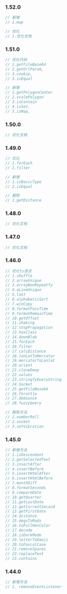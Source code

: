 <!--
 * @Author: zhangce
 * @Date: 2023-01-06 16:41:02
 * @Email: zhangce@fengmap.com
 * @LastEditTime: 2023-01-28 10:18:44
 * @LastEditors: zhangce
 * @LastEditorsEmail: zhangce@fengmap.com
 * @Description:
 *  Copyright: Copyright 2014 - 2022, FengMap, Ltd. All rights reserved.
-->

### 1.52.0

```js
// 新增
// 1.map

// 优化
// 1.优化文档
```

### 1.51.0

```js
// 优化代码
// 1.getFileBase64
// 2.getUrlParam,
// 3.cookie,
// 3.isEqual

// 新增
// 1.getPolygonCenter
// 2.scalePolygon
// 3.isContain
// 4.isSet,
// 5.isMap,
```

### 1.50.0

```js
// 优化文档
```

### 1.49.0

```js
// 优化
// 1.forEach
// 2.filter

// 新增
// 1.isBasicType
// 2.isEqual

// 删除
// 1.getDistance
```

### 1.48.0

```js
// 优化文档
```

### 1.47.0

```js
// 优化文档
```

### 1.46.0

```js
// 优化ts语法
// 1.shuffle
// 2.arrayUnique
// 3.arrayNonRepeatfy
// 4.aLineUnique
// 5.last
// 6.alphabeticSort
// 7.winCopy
// 8.formatPassTime
// 9.formatRemainTime
// 10.getOffset
// 11.shaking
// 12.stopPropagation
// 13.hasClass
// 14.downBlob
// 15.forEach
// 16.filter
// 17.calcDistance
// 18.lonLatToMercator
// 19.mercatorToLonlat
// 20.orient
// 21.cloneDeep
// 22.values
// 23.stringfyQueryString
// 24.Socket
// 25.getFileBase64
// 26.throttle
// 27.debounce
// 28.fuzzyQuery

// 删除方法
// 1.numberRoll
// 2.socket
// 3.setVibration
```

### 1.45.0

```js
// 新增方法
// 1.isDescendant
// 2.getSelectedText
// 3.insertAfter
// 4.insertBefore
// 5.insertHtmlAfter
// 6.insertHtmlBefore
// 7.monthDiff
// 8.formatSeconds
// 9.compareDate
// 10.getQuarter
// 11.getLastDate
// 12.getCurrentSecond
// 13.getFirstDate
// 14.distance
// 15.degsToRads
// 16.toFullHexColor
// 17.decode
// 18.isDarkMode
// 19.letterToEmoji
// 20.toPascalCase
// 21.removeSpaces
// 22.replaceText
// 23.contains
```

### 1.44.0

```js
// 新增方法
// 1. removeEventListener
```
